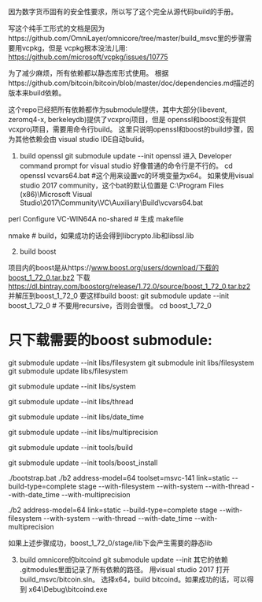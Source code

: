 因为数字货币固有的安全性要求，所以写了这个完全从源代码build的手册。

写这个纯手工形式的文档是因为https://github.com/OmniLayer/omnicore/tree/master/build_msvc里的步骤需要用vcpkg，但是 vcpkg根本没法儿用: https://github.com/microsoft/vcpkg/issues/10775


为了减少麻烦，所有依赖都以静态库形式使用。
根据https://github.com/bitcoin/bitcoin/blob/master/doc/dependencies.md描述的版本来build依赖。

这个repo已经把所有依赖都作为submodule提供，其中大部分(libevent, zeromq4-x, berkeleydb)提供了vcxproj项目，但是 openssl和boost没有提供vcxproj项目，需要用命令行build。
这里只说明openssl和boost的build步骤，因为其他依赖会由 visual studio IDE自动bulid。

1. build openssl
git submodule update --init openssl
进入 Developer command prompt for visual studio 好像普通的命令行是不行的。
cd openssl
vcvars64.bat #这个用来设置vc的环境变量为x64。 如果使用visual studio 2017  community，这个bat的默认位置是 C:\Program Files (x86)\Microsoft Visual Studio\2017\Community\VC\Auxiliary\Build\vcvars64.bat

perl Configure VC-WIN64A no-shared # 生成 makefile

nmake # build，如果成功的话会得到libcrypto.lib和libssl.lib

2. build boost

项目内的boost是从https://www.boost.org/users/download/下载的boost_1_72_0.tar.bz2
下载 https://dl.bintray.com/boostorg/release/1.72.0/source/boost_1_72_0.tar.bz2 并解压到boost_1_72_0
要这样build boost: 
git submodule update --init boost_1_72_0 # 不要用recursive，否则会很慢。
cd boost_1_72_0

# 只下载需要的boost submodule:
git submodule update --init libs/filesystem
git submodule init libs/filesystem
git submodule update libs/filesystem

git submodule update --init libs/system

git submodule update --init libs/thread

git submodule update --init libs/date_time

git submodule update --init libs/multiprecision

git submodule update --init tools/build

git submodule update --init tools/boost_install



./bootstrap.bat
./b2 address-model=64 toolset=msvc-141 link=static --build-type=complete stage --with-filesystem --with-system --with-thread --with-date_time --with-multiprecision


./b2 address-model=64 link=static --build-type=complete stage --with-filesystem --with-system --with-thread --with-date_time --with-multiprecision


如果上述步骤成功，boost_1_72_0/stage/lib下会产生需要的静态lib

3. build omnicore的bitcoind
git submodule update --init 其它的依赖 .gitmodules里面记录了所有依赖的路径。
用visual studio 2017 打开 build_msvc/bitcoin.sln。
选择x64，build bitcoind。如果成功的话，可以得到 x64\Debug\bitcoind.exe